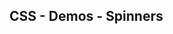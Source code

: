 ## CSS - Demos - Spinners

<script type="module" src="/web_components/js/css/demos/WebC__CSS__Demo__Spinners.mjs"></script>

<webc-container>
    <webc-css-demo-spinners        ></webc-css-demo-spinners> 
    <webc-css-demo-spinners no-css ></webc-css-demo-spinners>
    
</webc-container>
